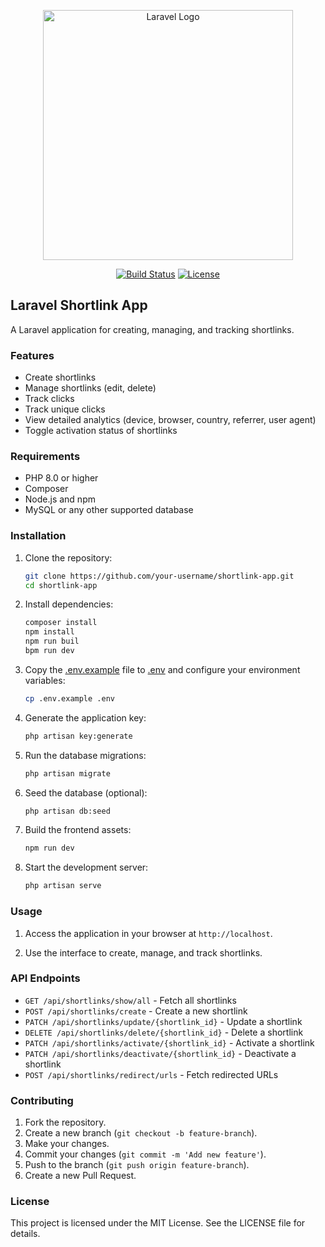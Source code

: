 <p align="center"><a href="https://laravel.com" target="_blank"><img src="https://raw.githubusercontent.com/laravel/art/master/logo-lockup/5%20SVG/2%20CMYK/1%20Full%20Color/laravel-logolockup-cmyk-red.svg" width="400" alt="Laravel Logo"></a></p>

<p align="center">
<a href="https://github.com/laravel/framework/actions"><img src="https://github.com/laravel/framework/workflows/tests/badge.svg" alt="Build Status"></a>
<a href="https://packagist.org/packages/laravel/framework"><img src="https://poser.pugx.org/laravel/framework/license.svg" alt="License"></a>
</p>

## Laravel Shortlink App

A Laravel application for creating, managing, and tracking shortlinks.

### Features

-   Create shortlinks
-   Manage shortlinks (edit, delete)
-   Track clicks
-   Track unique clicks
-   View detailed analytics (device, browser, country, referrer, user agent)
-   Toggle activation status of shortlinks

### Requirements

-   PHP 8.0 or higher
-   Composer
-   Node.js and npm
-   MySQL or any other supported database

### Installation

1. Clone the repository:

    ```sh
    git clone https://github.com/your-username/shortlink-app.git
    cd shortlink-app
    ```

2. Install dependencies:

    ```sh
    composer install
    npm install
    npm run buil
    bpm run dev
    ```

3. Copy the [.env.example](http://_vscodecontentref_/2) file to [.env](http://_vscodecontentref_/3) and configure your environment variables:

    ```sh
    cp .env.example .env
    ```

4. Generate the application key:

    ```sh
    php artisan key:generate
    ```

5. Run the database migrations:

    ```sh
    php artisan migrate
    ```

6. Seed the database (optional):

    ```sh
    php artisan db:seed
    ```

7. Build the frontend assets:

    ```sh
    npm run dev
    ```

8. Start the development server:

    ```sh
    php artisan serve
    ```

### Usage

1. Access the application in your browser at `http://localhost`.

2. Use the interface to create, manage, and track shortlinks.

### API Endpoints

-   `GET /api/shortlinks/show/all` - Fetch all shortlinks
-   `POST /api/shortlinks/create` - Create a new shortlink
-   `PATCH /api/shortlinks/update/{shortlink_id}` - Update a shortlink
-   `DELETE /api/shortlinks/delete/{shortlink_id}` - Delete a shortlink
-   `PATCH /api/shortlinks/activate/{shortlink_id}` - Activate a shortlink
-   `PATCH /api/shortlinks/deactivate/{shortlink_id}` - Deactivate a shortlink
-   `POST /api/shortlinks/redirect/urls` - Fetch redirected URLs

### Contributing

1. Fork the repository.
2. Create a new branch (`git checkout -b feature-branch`).
3. Make your changes.
4. Commit your changes (`git commit -m 'Add new feature'`).
5. Push to the branch (`git push origin feature-branch`).
6. Create a new Pull Request.

### License

This project is licensed under the MIT License. See the LICENSE file for details.
